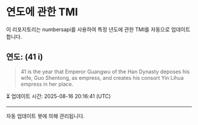 
# 연도에 관한 TMI

이 리포지토리는 numbersapi를 사용하여 특정 년도에 관한 TMI를 자동으로 업데이트합니다.

## 연도: (41 i)
> 41 is the year that Emperor Guangwu of the Han Dynasty deposes his wife, Guo Shentong, as empress, and creates his consort Yin Lihua empress in her place.

⏳ 업데이트 시간: 2025-08-16 20:16:41 (UTC)

---
자동 업데이트 봇에 의해 관리됩니다.
